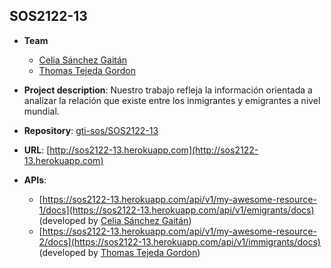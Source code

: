 ## SOS2122-13

- **Team**
  - [Celia Sánchez Gaitán](https://github.com/celiasg21)
  - [Thomas Tejeda Gordon](https://github.com/ThomasTejGor)
 
- **Project description**: Nuestro trabajo refleja la información orientada a analizar la relación que existe entre los inmigrantes y emigrantes a nivel mundial.
- **Repository**: [gti-sos/SOS2122-13](https://github.com/gti-sos/SOS2122-13)
- **URL**: [http://sos2122-13.herokuapp.com](http://sos2122-13.herokuapp.com)
-  **APIs**:
    - [https://sos2122-13.herokuapp.com/api/v1/my-awesome-resource-1/docs](https://sos2122-13.herokuapp.com/api/v1/emigrants/docs) (developed by [Celia Sánchez Gaitán](https://github.com/celiasg21))
    - [https://sos2122-13.herokuapp.com/api/v1/my-awesome-resource-2/docs](https://sos2122-13.herokuapp.com/api/v1/immigrants/docs) (developed by [Thomas Tejeda Gordon](https://github.com/ThomasTejGor))
    